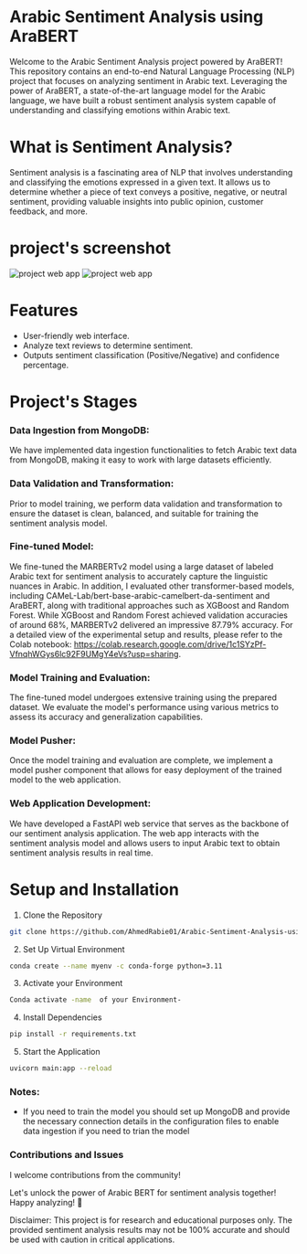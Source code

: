 # Arabic Sentiment Analysis using AraBERT 


Welcome to the Arabic Sentiment Analysis project powered by AraBERT! This repository contains an end-to-end Natural Language Processing (NLP) project that focuses on analyzing sentiment in Arabic text. Leveraging the power of AraBERT, a state-of-the-art language model for the Arabic language, we have built a robust sentiment analysis system capable of understanding and classifying emotions within Arabic text.

# What is Sentiment Analysis?
Sentiment analysis is a fascinating area of NLP that involves understanding and classifying the emotions expressed in a given text. It allows us to determine whether a piece of text conveys a positive, negative, or neutral sentiment, providing valuable insights into public opinion, customer feedback, and more.


# project's screenshot
![project web app](https://github.com/AhmedRabie01/Arabic-Sentiment-Analysis-using-Arabic-BERT/blob/main/photo/Screenshot_12-12-2024_21316_127.0.0.1.jpeg)
![project web app](https://github.com/AhmedRabie01/Arabic-Sentiment-Analysis-using-Arabic-BERT/blob/main/photo/Screenshot_12-12-2024_21233_127.0.0.1.jpeg)



# Features
- User-friendly web interface.
- Analyze text reviews to determine sentiment.
- Outputs sentiment classification (Positive/Negative) and confidence percentage.

#  Project's Stages

### Data Ingestion from MongoDB:
We have implemented data ingestion functionalities to fetch Arabic text data from MongoDB, making it easy to work with large datasets efficiently.

### Data Validation and Transformation: 
Prior to model training, we perform data validation and transformation to ensure the dataset is clean, balanced, and suitable for training the sentiment analysis model.

### Fine-tuned Model: 
We fine-tuned the MARBERTv2 model using a large dataset of labeled Arabic text for sentiment analysis to accurately capture the linguistic nuances in Arabic. In addition, I evaluated other transformer-based models, including CAMeL-Lab/bert-base-arabic-camelbert-da-sentiment and AraBERT, along with traditional approaches such as XGBoost and Random Forest. While XGBoost and Random Forest achieved validation accuracies of around 68%, MARBERTv2 delivered an impressive 87.79% accuracy. For a detailed view of the experimental setup and results, please refer to the Colab notebook: 
https://colab.research.google.com/drive/1c1SYzPf-VfnqhWGys6lc92F9UMgY4eVs?usp=sharing.

### Model Training and Evaluation:
The fine-tuned model undergoes extensive training using the prepared dataset. We evaluate the model's performance using various metrics to assess its accuracy and generalization capabilities.

### Model Pusher:
Once the model training and evaluation are complete, we implement a model pusher component that allows for easy deployment of the trained model to the web application.

### Web Application Development:
We have developed a FastAPI web service that serves as the backbone of our sentiment analysis application. The web app interacts with the sentiment analysis model and allows users to input Arabic text to obtain sentiment analysis results in real time.

# Setup and Installation
1) Clone the Repository

```bash
git clone https://github.com/AhmedRabie01/Arabic-Sentiment-Analysis-using-Arabic-BERT.git

```
2) Set Up Virtual Environment 
```bash 
conda create --name myenv -c conda-forge python=3.11
```
3) Activate your Environment 
```bash
Conda activate -name  of your Environment-
``` 
4. Install Dependencies
```bash
pip install -r requirements.txt
```

5. Start the Application
```bash
uvicorn main:app --reload
```
### Notes:

- If you need to train the model you should set up MongoDB and provide the necessary connection details in the configuration files to enable data ingestion if you need to trian the model 

### Contributions and Issues
I welcome contributions from the community! 

Let's unlock the power of Arabic BERT for sentiment analysis together! Happy analyzing! :rocket:

Disclaimer: This project is for research and educational purposes only. The provided sentiment analysis results may not be 100% accurate and should be used with caution in critical applications.
